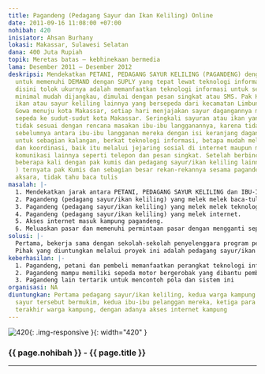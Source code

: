 ```yaml
---
title: Pagandeng (Pedagang Sayur dan Ikan Keliling) Online
date: 2011-09-16 11:08:00 +07:00
nohibah: 420
inisiator: Ahsan Burhany
lokasi: Makassar, Sulawesi Selatan
dana: 400 Juta Rupiah
topik: Meretas batas – kebhinekaan bermedia
lama: Desember 2011 – Desember 2012
deskripsi: Mendekatkan PETANI, PEDAGANG SAYUR KELILING (PAGANDENG) dengan PEMBELI
  untuk memenuhi DEMAND dengan SUPLY yang tepat lewat teknologi informasi tepat guna.Online
  disini tolok ukurnya adalah memanfaatkan teknologi informasi untuk selalu terhubung,
  minimal mudah dijangkau, dimulai dengan pesan singkat atau SMS. Pak Kumis dan pedagang
  ikan atau sayur keliling lainnya yang bersepeda dari kecamatan Limbung kabupaten
  Gowa menuju kota Makassar, setiap hari menjajakan sayur dagangannya menggunakan
  sepeda ke sudut-sudut kota Makassar. Seringkali sayuran atau ikan yang mereka bawa
  tidak sesuai dengan rencana masakan ibu-ibu langganannya, karena tidak ada komunikasi
  sebelumnya antara ibu-ibu langganan mereka dengan isi keranjang dagangannya, padahal
  untuk sebagian kalangan, berkat teknologi informasi, betapa mudah melakukan komunikasi
  dan koordinasi, baik itu melalui jejaring sosial di internet maupun melalui teknologi
  komunikasi lainnya seperti telepon dan pesan singkat. Setelah berbincang-bincang
  beberapa kali dengan pak kumis dan pedagang sayur/ikan keliling lainnya (http://aanburhany.blogspot.com/2010/11/pak-kumis-pedagang-sayur-dari-limbung.html
  ) ternyata pak Kumis dan sebagian besar rekan-rekannya sesama pagandeng itu buta
  aksara, tidak tahu baca tulis
masalah: |-
  1. Mendekatkan jarak antara PETANI, PEDAGANG SAYUR KELILING dan IBU-IBU di dapur melalui teknologi informasi tepat guna.
  2. Pagandeng (pedagang sayur/ikan keliling) yang melek melek baca-tulis.
  3. Pagandeng (pedagang sayur/ikan keliling) yang melek melek teknologi informasi.
  4. Pagandeng (pedagang sayur/ikan keliling) yang melek internet.
  5. Akses internet masuk kampung pagandeng.
  6. Meluaskan pasar dan memenuhi permintaan pasar dengan mengganti sepeda menjadi gerobak bermotor
solusi: |-
  Pertama, bekerja sama dengan sekolah-sekolah penyelenggara program pengentasan buta aksara dan pemerintah setempat dimana pak kumis dan teman seprofesinya mukim, untuk memberikan pelatihan khusus ataupun melalui kelas regular bila memang masih tersedia. Kegiatan pertama ini kami jadwalkan tuntas dalam tiga bulan.Kedua, mengajar dan membiasakan pak Kumis serta teman-temannya menggunakan telepon genggam, yang akan menjadi alat bantu pertama mereka dalam upaya mendekatkan diri dengan penyuplai dan pembeli mereka. Kegiatan ini kami jadwalkan berlangsung selama 1 minggu. Ketiga, pagandeng yang melek internet, sebelum membangun sebuah kios/ warung internet di tengah kampung, embrio sebuah ISP RT/RWnet milik pagandeng dan kampung sekitarnya. Ini akan memicu sinergi melalui internet dengan medium website atau jejaring sosial antara petani, pagandeng, pembeli dan pihak-pihak yang memiliki kepentingan. Estimasi waktu 3 bulan. Keempat, melatih mereka agar infrastruktur internet kampung (berupa warung internet atau kios internet dengan 3-4 unit komputer desktop) dan sistem yang dibangun ini dapat mereka rawat dan kembangkan sendiri, hingga dapat menarik kawan-kawan mereka lainnya untuk bersama-sama memanfaatkan teknologi tepat guna dalam berdagang sayur keliling. Tahap awal, kami hanya akan merekrut 5 pagandeng yang akan menjadi pionir diantara rekan-rekannya, dan diharapkan setelah pak Kumis berhasil, dia dapat menjadi katalisator terbentuknya kantong-kantong baru kelompok pagandeng sayur yang melek internet guna keberhasilan usaha dagang sayur/ikan keliling mereka, dan jejaring komunitas online yang terbangun bisa dimanfaatkan oleh siapa saja, bukan hanya untuk pagandeng dan warnet mereka telah berkembang menjadi kampungnet dengan harga terjangkau, hingga memprogramkan memiliki sepeda motor bergerobak untuk dagangan sayur mereka.
  Pihak yang diuntungkan melalui proyek ini adalah pedagang sayur/ikan keliling, warga kampung tempat pedagang sayur tersebut bermukim, kedua ibu-ibu pelanggan mereka, para petani penyuplai, dan warga kampung. Dengan adanya akses internet kampung masyarakat umum dan dunia pendidikan organisasi-organisasi NGO. Untuk proyek di sosialisasikan ke 5 SLTA,5 Perguruan Tinggai,dan 5 NGO di wilayah DIY.
keberhasilan: |-
  1. Pagandeng, petani dan pembeli memanfaatkan perangkat teknologi informasi dan internet berinteraksi dalam hubungan PENYUPLAI-PEDAGANG-PEMBELI minimal 50% dalam interaksi mereka tiap hari.
  2. Pagandeng mampu memiliki sepeda motor bergerobak yang dibantu pembiayaan pengadaannya melalui program ini dengan cicil tanpa bunga atau dengan mekanisme lain yang ringan buat pagandeng namun tidak membuat mereka “manja”, agar dapat memenuhi permintaan pasar yang meningkat.
  3. Pagandeng lain tertarik untuk mencontoh pola dan sistem ini
organisasi: NA
diuntungkan: Pertama pedagang sayur/ikan keliling, kedua warga kampung tempat pedagang
  sayur tersebut bermukim, kedua ibu-ibu pelanggan mereka, ketiga para petani penyuplai,
  terakhir warga kampung, dengan adanya akses internet kampung
---
```


![420](/static/img/hibahcmb/420.png){: .img-responsive }{: width="420" }

### {{ page.nohibah }} - {{ page.title }}

---
